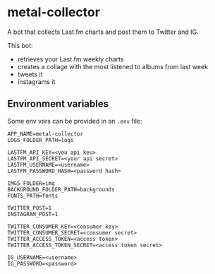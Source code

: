 # metal-collector
A bot that collects Last.fm charts and post them to Twitter and IG.

This bot:
* retrieves your Last.fm weekly charts
* creates a collage with the most listened to albums from last week
* tweets it
* instagrams it

## Environment variables
Some env vars can be provided in an `.env` file:
```
APP_NAME=metal-collector
LOGS_FOLDER_PATH=logs

LASTFM_API_KEY=<you api keu>
LASTFM_API_SECRET=<your api secret>
LASTFM_USERNAME=<username>
LASTFM_PASSWORD_HASH=<password hash>

IMGS_FOLDER=img
BACKGROUND_FOLDER_PATH=backgrounds
FONTS_PATH=fonts

TWITTER_POST=1
INSTAGRAM_POST=1

TWITTER_CONSUMER_KEY=<consumer key>
TWITTER_CONSUMER_SECRET=<consumer secret>
TWITTER_ACCESS_TOKEN=<access token>
TWITTER_ACCESS_TOKEN_SECRET=<access token secret>

IG_USERNAME=<username>
IG_PASSWORD=<password>
```